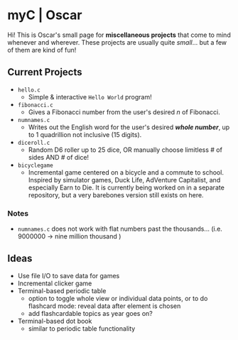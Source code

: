 # myC | Oscar
Hi! This is Oscar's small page for **miscellaneous projects** that come to mind whenever and wherever.
These projects are usually quite *small*... but a few of them are kind of fun!
## Current Projects
+ `hello.c`
  + Simple & interactive `Hello World` program!
+ `fibonacci.c`
  + Gives a Fibonacci number from the user's desired *n* of Fibonacci.
+ `numnames.c`
  + Writes out the English word for the user's desired __*whole number*__, up to 1 quadrillion not inclusive (15 digits).
+ `diceroll.c`
  + Random D6 roller up to 25 dice, OR manually choose limitless # of sides AND # of dice!
+ `bicyclegame`
  + Incremental game centered on a bicycle and a commute to school. Inspired by simulator games, Duck Life, AdVenture Capitalist, and especially Earn to Die. It is currently being worked on in a separate repository, but a very barebones version still exists on here.
### Notes
+ `numnames.c` does not work with flat numbers past the thousands... (i.e. 9000000 -> nine million  thousand )
## Ideas
- Use file I/O to save data for games
- Incremental clicker game
- Terminal-based periodic table
  - option to toggle whole view or individual data points, or to do flashcard mode: reveal data after element is chosen
  - add flashcardable topics as year goes on?
- Terminal-based dot book
  - similar to periodic table functionality